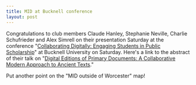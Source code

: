 ```yaml
---
title: MID at Bucknell conference
layout: post
---
```


Congratulations to club members Claude Hanley, Stephanie Neville, Charlie Schufrieder and Alex Simrell on their presentation Saturday at the conference "[Collaborating Digitally: Engaging Students in Public Scholarship](https://dsconf.blogs.bucknell.edu)" at Bucknell University on Saturday.  Here's a link to the abstract of their talk on "[Digital Editions of Primary Documents: A Collaborative Modern Approach to Ancient Texts](http://dsconf.blogs.bucknell.edu/2015/09/14/digital-editions-of-primary-documents-a-collaborative-modern-approach-to-ancient-texts/)."

Put another point on the  "MID outside of Worcester" map!

